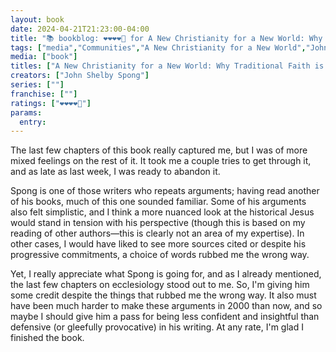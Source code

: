 ```yaml
---
layout: book
date: 2024-04-21T21:23:00-04:00
title: "📚 bookblog: ❤️❤️❤️❤️🖤 for A New Christianity for a New World: Why Traditional Faith is Dying & How a New Faith is Being Born, by John Shelby Spong"
tags: ["media","Communities","A New Christianity for a New World","John Shelby Spong","ecclesiology"]
media: ["book"]
titles: ["A New Christianity for a New World: Why Traditional Faith is Dying & How a New Faith is Being Born"]
creators: ["John Shelby Spong"]
series: [""]
franchise: [""]
ratings: ["❤️❤️❤️❤️🖤"]
params:
  entry:
---
```


The last few chapters of this book really captured me, but I was of more mixed feelings on the rest of it. It took me a couple tries to get through it, and as late as last week, I was ready to abandon it.

Spong is one of those writers who repeats arguments; having read another of his books, much of this one sounded familiar. Some of his arguments also felt simplistic, and I think a more nuanced look at the historical Jesus would stand in tension with his perspective (though this is based on my reading of other authors—this is clearly not an area of my expertise). In other cases, I would have liked to see more sources cited or despite his progressive commitments, a choice of words rubbed me the wrong way.

Yet, I really appreciate what Spong is going for, and as I already mentioned, the last few chapters on ecclesiology stood out to me. So, I'm giving him some credit despite the things that rubbed me the wrong way. It also must have been much harder to make these arguments in 2000 than now, and so maybe I should give him a pass for being less confident and insightful than defensive (or gleefully provocative) in his writing. At any rate, I'm glad I finished the book.
